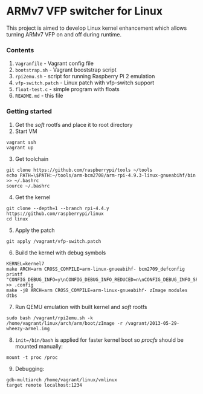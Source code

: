 # ARMv7 VFP switcher for Linux
This project is aimed to develop Linux kernel enhancement which allows turning ARMv7 VFP on and off during runtime.

### Contents
1. `Vagranfile` - Vagrant config file
2. `bootstrap.sh` - Vagrant booststrap script
3. `rpi2emu.sh` - script for running Raspberry Pi 2 emulation
4. `vfp-switch.patch` - Linux patch with vfp-switch support
5. `float-test.c` - simple program with floats
6. `README.md` - this file


### Getting started
1. Get the *soft* rootfs and place it to root directory
2. Start VM
```
vagrant ssh
vagrant up
```
3. Get toolchain
```
git clone https://github.com/raspberrypi/tools ~/tools
echo PATH=\$PATH:~/tools/arm-bcm2708/arm-rpi-4.9.3-linux-gnueabihf/bin >> ~/.bashrc
source ~/.bashrc
```
4. Get the kernel
```
git clone --depth=1 --branch rpi-4.4.y https://github.com/raspberrypi/linux
cd linux
```
5. Apply the patch
```
git apply /vagrant/vfp-switch.patch
```
6. Build the kernel with debug symbols
```
KERNEL=kernel7
make ARCH=arm CROSS_COMPILE=arm-linux-gnueabihf- bcm2709_defconfig
printf "CONFIG_DEBUG_INFO=y\nCONFIG_DEBUG_INFO_REDUCED=n\nCONFIG_DEBUG_INFO_SPLIT=n\nCONFIG_DEBUG_INFO_DWARF4=n\nCONFIG_GDB_SCRIPTS=y" >> .config
make -j8 ARCH=arm CROSS_COMPILE=arm-linux-gnueabihf- zImage modules dtbs
```
7. Run QEMU emulation with built kernel and *soft* rootfs
```
sudo bash /vagrant/rpi2emu.sh -k /home/vagrant/linux/arch/arm/boot/zImage -r /vagrant/2013-05-29-wheezy-armel.img
```
8. `init=/bin/bash` is applied for faster kernel boot so *procfs* should be mounted manually:
```
mount -t proc /proc
```
9. Debugging:
```
gdb-multiarch /home/vagrant/linux/vmlinux
target remote localhost:1234
```

